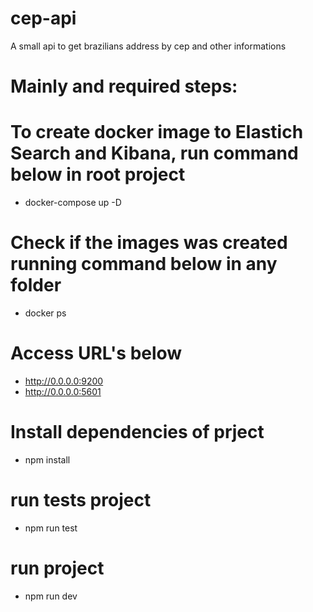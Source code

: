# cep-api
A small api to get brazilians address by cep and other informations

# Mainly and required steps:

# To create docker image to Elastich Search and Kibana, run command below in root project
  - docker-compose up -D

# Check if the images was created running command below in any folder
  - docker ps
# Access URL's below
  - http://0.0.0.0:9200
  - http://0.0.0.0:5601

# Install dependencies of prject
  - npm install
# run tests project
  - npm run test
# run project
  - npm run dev
